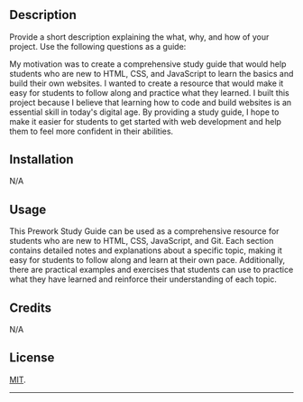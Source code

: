 # <Prework-Study-Guide>

## Description

Provide a short description explaining the what, why, and how of your project. Use the following questions as a guide:

My motivation was to create a comprehensive study guide that would help students who are new to HTML, CSS, and JavaScript to learn the basics and build their own websites. I wanted to create a resource that would make it easy for students to follow along and practice what they learned. I built this project because I believe that learning how to code and build websites is an essential skill in today's digital age. By providing a study guide, I hope to make it easier for students to get started with web development and help them to feel more confident in their abilities.

## Installation

N/A

## Usage

This Prework Study Guide can be used as a comprehensive resource for students who are new to HTML, CSS, JavaScript, and Git. Each section contains detailed notes and explanations about a specific topic, making it easy for students to follow along and learn at their own pace. Additionally, there are practical examples and exercises that students can use to practice what they have learned and reinforce their understanding of each topic.


## Credits
N/A

## License

 [MIT](https://choosealicense.com/licenses/mit/).

---
